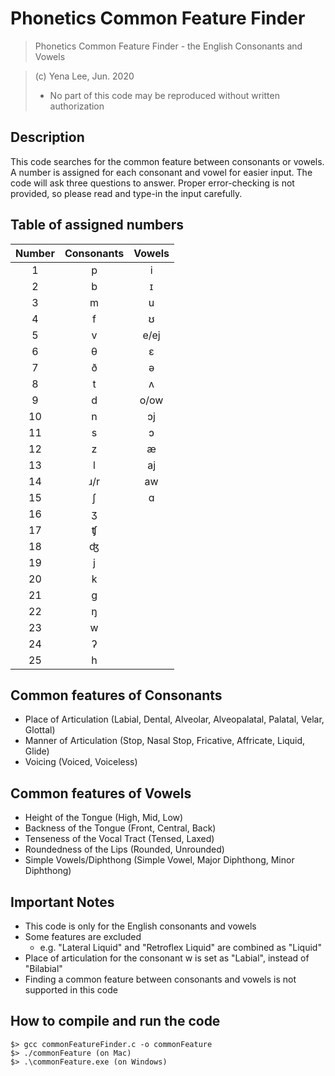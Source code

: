 # Phonetics Common Feature Finder

> Phonetics Common Feature Finder - the English Consonants and Vowels

> (c) Yena Lee, Jun. 2020
> - No part of this code may be reproduced without written authorization

## Description
This code searches for the common feature between consonants or vowels.
A number is assigned for each consonant and vowel for easier input.
The code will ask three questions to answer. 
Proper error-checking is not provided, so please read and type-in the input carefully.

## Table of assigned numbers
| Number | Consonants | Vowels |
| :---: |:---:|:---:|
|1|p|i|
|2|b|ɪ|
|3|m|u|
|4|f|ʊ|
|5|v|e/ej|
|6|θ|ɛ|
|7|ð|ə|
|8|t|ʌ|
|9|d|o/ow|
|10|n|ɔj|
|11|s|ɔ|
|12|z|æ|
|13|l|aj|
|14|ɹ/r|aw|
|15|ʃ|ɑ|
|16|ʒ||
|17|ʧ||
|18|ʤ||
|19|j||
|20|k||
|21|g||
|22|ŋ||
|23|w||
|24|ʔ||
|25|h||

## Common features of Consonants
- Place of Articulation (Labial, Dental, Alveolar, Alveopalatal, Palatal, Velar, Glottal)
- Manner of Articulation (Stop, Nasal Stop, Fricative, Affricate, Liquid, Glide)
- Voicing (Voiced, Voiceless)

## Common features of Vowels
- Height of the Tongue (High, Mid, Low)
- Backness of the Tongue (Front, Central, Back)
- Tenseness of the Vocal Tract (Tensed, Laxed)
- Roundedness of the Lips (Rounded, Unrounded)
- Simple Vowels/Diphthong (Simple Vowel, Major Diphthong, Minor Diphthong)

## Important Notes
- This code is only for the English consonants and vowels
- Some features are excluded
  - e.g. "Lateral Liquid" and "Retroflex Liquid" are combined as "Liquid"
- Place of articulation for the consonant w is set as "Labial", instead of "Bilabial"
- Finding a common feature between consonants and vowels is not supported in this code

## How to compile and run the code
```
$> gcc commonFeatureFinder.c -o commonFeature
$> ./commonFeature (on Mac)
$> .\commonFeature.exe (on Windows)
```

